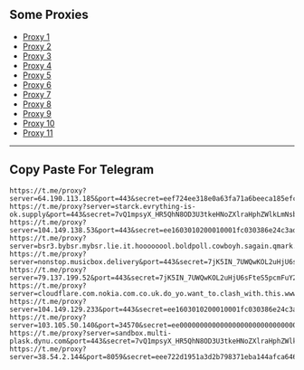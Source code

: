 Some Proxies
---
- [Proxy 1](https://t.me/proxy?server=64.190.113.185&port=443&secret=eef724ee318e0a63fa71a6beeca185efc66d797765622e64756f6c696e676f2e636f6d)
- [Proxy 2](https://t.me/proxy?server=starck.evrything-is-ok.supply&port=443&secret=7vQ1mpsyX_HR5QhN8OD3U3tkeHNoZXlraHphZWlkLmNsb3VkZnJvbnQubmV0)
- [Proxy 3](https://t.me/proxy?server=104.149.138.53&port=443&secret=ee1603010200010001fc030386e24c3add6d792e6972616e63656c6c2e6972)
- [Proxy 4](https://t.me/proxy?server=bsr3.bybsr.mybsr.lie.it.hoooooool.boldpoll.cowboyh.sagain.qmark.www.sssdigik.scom.iranservers.com.bing.com.gmail.scoms.gnic.ir.thisisme.ir.mihanwebhost.sejhost.udfuk.986.entekhab.ddns.net.dynu.cfeccom.noip.withoutip.without.zarfiyat.worldsparr.website.&port=443&secret=7gAAAAAAAAAAAAAAAAAAAABjLnJwcnMtY2RuLmNvbQ)
- [Proxy 5](https://t.me/proxy?server=nonstop.musicbox.delivery&port=443&secret=7jK5IN_7UWQwKOL2uHjU6sF3d3cuZ29vZ2xlLnNob3A)
- [Proxy 6](https://t.me/proxy?server=79.137.199.52&port=443&secret=7jK5IN_7UWQwKOL2uHjU6sFteS5pcmFuY2VsbC5pcg)
- [Proxy 7](https://t.me/proxy?server=cloudflare.com.nokia.com.co.uk.do_yo.want_to.clash_with.this.www.microsoft.com.there_is_no.place_like.localhost.www.bing.com.count_with_me.cyou.com.now_sudo.rm_rf.ddns.net.we_are_here.again_to_fight.everyone.i_am.the_internet.special_wayob.blackmile.cfd.&port=443&secret=7gAAAAAAAAAAAAAAAAAAAABkeHNoZXlraHphZWlkLmNsb3VkZnJvbnQubmV0)
- [Proxy 8](https://t.me/proxy?server=104.149.129.233&port=443&secret=ee1603010200010001fc030386e24c3add6d792e6972616e63656c6c2e6972)
- [Proxy 9](https://t.me/proxy?server=103.105.50.140&port=34570&secret=ee000000000000000000000000000000006d79736f6e2e64756f6c696e676f2e636f6d)
- [Proxy 10](https://t.me/proxy?server=sandbox.multi-plask.dynu.com&port=443&secret=7vQ1mpsyX_HR5QhN8OD3U3tkeHNoZXlraHphZWlkLmNsb3VkZnJvbnQubmV0)
- [Proxy 11](https://t.me/proxy?server=38.54.2.144&port=8059&secret=eee722d1951a3d2b798371eba144afca646e616d6176612e6972)
---
Copy Paste For Telegram
---
```
https://t.me/proxy?server=64.190.113.185&port=443&secret=eef724ee318e0a63fa71a6beeca185efc66d797765622e64756f6c696e676f2e636f6d
https://t.me/proxy?server=starck.evrything-is-ok.supply&port=443&secret=7vQ1mpsyX_HR5QhN8OD3U3tkeHNoZXlraHphZWlkLmNsb3VkZnJvbnQubmV0
https://t.me/proxy?server=104.149.138.53&port=443&secret=ee1603010200010001fc030386e24c3add6d792e6972616e63656c6c2e6972
https://t.me/proxy?server=bsr3.bybsr.mybsr.lie.it.hoooooool.boldpoll.cowboyh.sagain.qmark.www.sssdigik.scom.iranservers.com.bing.com.gmail.scoms.gnic.ir.thisisme.ir.mihanwebhost.sejhost.udfuk.986.entekhab.ddns.net.dynu.cfeccom.noip.withoutip.without.zarfiyat.worldsparr.website.&port=443&secret=7gAAAAAAAAAAAAAAAAAAAABjLnJwcnMtY2RuLmNvbQ
https://t.me/proxy?server=nonstop.musicbox.delivery&port=443&secret=7jK5IN_7UWQwKOL2uHjU6sF3d3cuZ29vZ2xlLnNob3A
https://t.me/proxy?server=79.137.199.52&port=443&secret=7jK5IN_7UWQwKOL2uHjU6sFteS5pcmFuY2VsbC5pcg
https://t.me/proxy?server=cloudflare.com.nokia.com.co.uk.do_yo.want_to.clash_with.this.www.microsoft.com.there_is_no.place_like.localhost.www.bing.com.count_with_me.cyou.com.now_sudo.rm_rf.ddns.net.we_are_here.again_to_fight.everyone.i_am.the_internet.special_wayob.blackmile.cfd.&port=443&secret=7gAAAAAAAAAAAAAAAAAAAABkeHNoZXlraHphZWlkLmNsb3VkZnJvbnQubmV0
https://t.me/proxy?server=104.149.129.233&port=443&secret=ee1603010200010001fc030386e24c3add6d792e6972616e63656c6c2e6972
https://t.me/proxy?server=103.105.50.140&port=34570&secret=ee000000000000000000000000000000006d79736f6e2e64756f6c696e676f2e636f6d
https://t.me/proxy?server=sandbox.multi-plask.dynu.com&port=443&secret=7vQ1mpsyX_HR5QhN8OD3U3tkeHNoZXlraHphZWlkLmNsb3VkZnJvbnQubmV0
https://t.me/proxy?server=38.54.2.144&port=8059&secret=eee722d1951a3d2b798371eba144afca646e616d6176612e6972
```